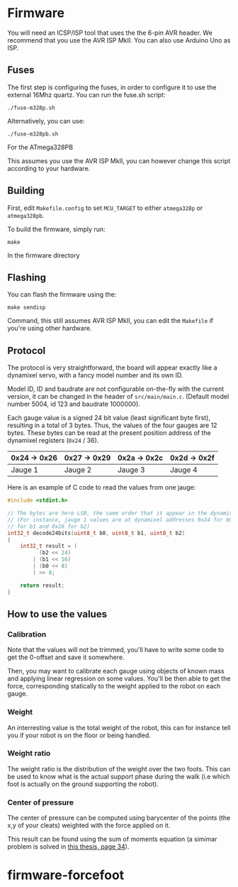 # Firmware

You will need an ICSP/ISP tool that uses the the 6-pin AVR header. We recommend
that you use the AVR ISP MkII. You can also use Arduino Uno as ISP.

## Fuses

The first step is configuring the fuses, in order to configure it to use the
external 16Mhz quartz. You can run the fuse.sh script:

    ./fuse-m328p.sh

Alternatively, you can use:

    ./fuse-m328pb.sh

For the ATmega328PB

This assumes you use the AVR ISP MkII, you can however change this script according
to your hardware.

## Building

First, edit `Makefile.config` to set `MCU_TARGET` to either `atmega328p` or `atmega328pb`.

To build the firmware, simply run:

    make

In the firmware directory

## Flashing

You can flash the firmware using the:

    make sendisp

Command, this still assumes AVR ISP MkII, you can edit the `Makefile` if you're
using other hardware.

## Protocol

The protocol is very straightforward, the board will appear exactly like a dynamixel 
servo, with a fancy model number and its own ID.

Model ID, ID and baudrate are not configurable on-the-fly with the current version, it
can be changed in the header of `src/main/main.c`. (Default model number 5004, id 123 and baudrate
1000000).

Each gauge value is a signed 24 bit value (least significant byte first), resulting in a total
of 3 bytes. Thus, the values of the four gauges are 12 bytes. These bytes can be read at the 
present position address of the dynamixel registers (``0x24`` / 36).

0x24 &rarr; 0x26 | 0x27 &rarr; 0x29 | 0x2a &rarr; 0x2c | 0x2d &rarr; 0x2f
-------|--------|-------|--------
Jauge 1 | Jauge 2 | Jauge 3 | Jauge 4

Here is an example of C code to read the values from one jauge:

```C
#include <stdint.h>

// The bytes are here LSB, the same order that it appear in the dynamixel
// (For instance, jauge 1 values are at dynamixel addresses 0x24 for b0, 0x25 
// for b1 and 0x26 for b2)
int32_t decode24bits(uint8_t b0, uint8_t b1, uint8_t b2)
{
    int32_t result = (
          (b2 << 24)
        | (b1 << 16)
        | (b0 << 8)
        ) >> 8;

    return result;
}
```

## How to use the values

### Calibration

Note that the values will not be trimmed, you'll have to write some code to get the 0-offset
and save it somewhere.

Then, you may want to calibrate each gauge using objects of known mass and applying linear 
regression on some values. You'll be then able to get the force, corresponding statically
to the weight applied to the robot on each gauge.

### Weight

An interresting value is the total weight of the robot, this can for instance tell you if your 
robot is on the floor or being handled.

### Weight ratio

The weight ratio is the distribution of the weight over the two foots. This can be used to know
what is the actual support phase during the walk (i.e which foot is actually on the ground supporting
the robot).

### Center of pressure

The center of pressure can be computed using barycenter of the points (the x,y of your cleats) weighted
with the force applied on it.

This result can be found using the sum of moments equation (a simimar problem is solved in [this
thesis, page 34](http://ir.library.oregonstate.edu/xmlui/bitstream/handle/1957/29797/SchaferChristopherA2005.pdf)).

# firmware-forcefoot
